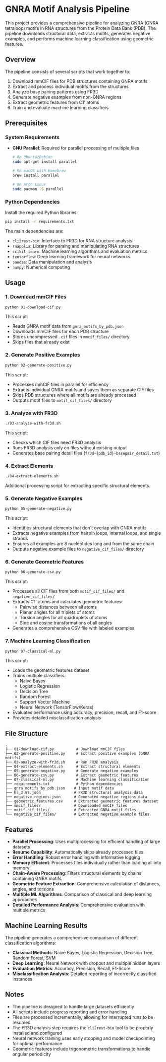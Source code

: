 # GNRA Motif Analysis Pipeline

This project provides a comprehensive pipeline for analyzing GNRA (GNRA tetraloop) motifs in RNA structures from the Protein Data Bank (PDB). The pipeline downloads structural data, extracts motifs, generates negative examples, and performs machine learning classification using geometric features.

## Overview

The pipeline consists of several scripts that work together to:

1. Download mmCIF files for PDB structures containing GNRA motifs
2. Extract and process individual motifs from the structures
3. Analyze base pairing patterns using FR3D
4. Generate negative examples from non-GNRA regions
5. Extract geometric features from C1' atoms
6. Train and evaluate machine learning classifiers

## Prerequisites

### System Requirements

- **GNU Parallel**: Required for parallel processing of multiple files
  ```bash
  # On Ubuntu/Debian
  sudo apt-get install parallel
  
  # On macOS with Homebrew
  brew install parallel
  
  # On Arch Linux
  sudo pacman -S parallel
  ```

### Python Dependencies

Install the required Python libraries:

```bash
pip install -r requirements.txt
```

The main dependencies are:
- `cli2rest-bio`: Interface to FR3D for RNA structure analysis
- `rnapolis`: Library for parsing and manipulating RNA structures
- `scikit-learn`: Machine learning algorithms and evaluation metrics
- `tensorflow`: Deep learning framework for neural networks
- `pandas`: Data manipulation and analysis
- `numpy`: Numerical computing

## Usage

### 1. Download mmCIF Files

```bash
python 01-download-cif.py
```

This script:
- Reads GNRA motif data from `gnra_motifs_by_pdb.json`
- Downloads mmCIF files for each PDB structure
- Stores uncompressed `.cif` files in `mmcif_files/` directory
- Skips files that already exist

### 2. Generate Positive Examples

```bash
python 02-generate-positive.py
```

This script:
- Processes mmCIF files in parallel for efficiency
- Extracts individual GNRA motifs and saves them as separate CIF files
- Skips PDB structures where all motifs are already processed
- Outputs motif files to `motif_cif_files/` directory

### 3. Analyze with FR3D

```bash
./03-analyze-with-fr3d.sh
```

This script:
- Checks which CIF files need FR3D analysis
- Runs FR3D analysis only on files without existing output
- Generates base pairing detail files (`fr3d-{pdb_id}-basepair_detail.txt`)

### 4. Extract Elements

```bash
./04-extract-elements.sh
```

Additional processing script for extracting specific structural elements.

### 5. Generate Negative Examples

```bash
python 05-generate-negative.py
```

This script:
- Identifies structural elements that don't overlap with GNRA motifs
- Extracts negative examples from hairpin loops, internal loops, and single strands
- Ensures all examples are 8 nucleotides long and from the same chain
- Outputs negative example files to `negative_cif_files/` directory

### 6. Generate Geometric Features

```bash
python 06-generate-csv.py
```

This script:
- Processes all CIF files from both `motif_cif_files/` and `negative_cif_files/`
- Extracts C1' atoms and calculates geometric features:
  - Pairwise distances between all atoms
  - Planar angles for all triplets of atoms
  - Torsion angles for all quadruplets of atoms
  - Sine and cosine transformations of all angles
- Generates a comprehensive CSV file with labeled examples

### 7. Machine Learning Classification

```bash
python 07-classical-ml.py
```

This script:
- Loads the geometric features dataset
- Trains multiple classifiers:
  - Naive Bayes
  - Logistic Regression
  - Decision Tree
  - Random Forest
  - Support Vector Machine
  - Neural Network (TensorFlow/Keras)
- Evaluates performance using accuracy, precision, recall, and F1-score
- Provides detailed misclassification analysis

## File Structure

```
.
├── 01-download-cif.py          # Download mmCIF files
├── 02-generate-positive.py     # Extract positive examples (GNRA motifs)
├── 03-analyze-with-fr3d.sh     # Run FR3D analysis
├── 04-extract-elements.sh      # Extract structural elements
├── 05-generate-negative.py     # Generate negative examples
├── 06-generate-csv.py          # Extract geometric features
├── 07-classical-ml.py          # Machine learning classification
├── requirements.txt            # Python dependencies
├── gnra_motifs_by_pdb.json    # Input motif data
├── hl_3.97.json               # FR3D structural analysis data
├── negative_regions.json      # Generated negative regions data
├── geometric_features.csv     # Extracted geometric features dataset
├── mmcif_files/               # Downloaded mmCIF files
├── motif_cif_files/           # Extracted GNRA motif files
└── negative_cif_files/        # Extracted negative example files
```

## Features

- **Parallel Processing**: Uses multiprocessing for efficient handling of large datasets
- **Resume Capability**: Automatically skips already processed files
- **Error Handling**: Robust error handling with informative logging
- **Memory Efficient**: Processes files individually rather than loading all into memory
- **Chain-Aware Processing**: Filters structural elements by chains containing GNRA motifs
- **Geometric Feature Extraction**: Comprehensive calculation of distances, angles, and torsions
- **Multiple ML Algorithms**: Comparison of classical and deep learning approaches
- **Detailed Performance Analysis**: Comprehensive evaluation with multiple metrics

## Machine Learning Results

The pipeline generates a comprehensive comparison of different classification algorithms:

- **Classical Methods**: Naive Bayes, Logistic Regression, Decision Tree, Random Forest, SVM
- **Deep Learning**: Neural Network with dropout and multiple hidden layers
- **Evaluation Metrics**: Accuracy, Precision, Recall, F1-Score
- **Misclassification Analysis**: Detailed reporting of incorrectly classified instances

## Notes

- The pipeline is designed to handle large datasets efficiently
- All scripts include progress reporting and error handling
- Files are processed incrementally, allowing for interrupted runs to be resumed
- The FR3D analysis step requires the `cli2rest-bio` tool to be properly installed and configured
- Neural network training uses early stopping and model checkpointing for optimal performance
- Geometric features include trigonometric transformations to handle angular periodicity
